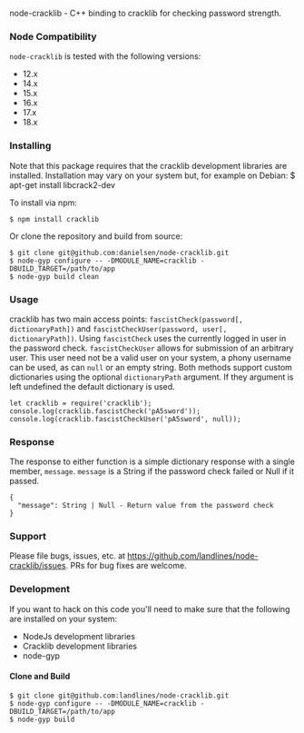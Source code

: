 node-cracklib - C++ binding to cracklib for checking password strength.

### Node Compatibility

`node-cracklib` is tested with the following versions:
- 12.x
- 14.x
- 15.x
- 16.x
- 17.x
- 18.x

### Installing 

Note that this package requires that the cracklib development libraries are installed. Installation may vary on your system but, for example on Debian:
    $ apt-get install libcrack2-dev

To install via npm:
    
    $ npm install cracklib

Or clone the repository and build from source:

    $ git clone git@github.com:danielsen/node-cracklib.git
    $ node-gyp configure -- -DMODULE_NAME=cracklib -DBUILD_TARGET=/path/to/app
    $ node-gyp build clean

### Usage

cracklib has two main access points: `fascistCheck(password[, dictionaryPath])` and `fascistCheckUser(password, user[, dictionaryPath])`. Using `fascistCheck` uses the currently logged in user in the password check. `fascistCheckUser` allows for submission of an arbitrary user. This user need not be a valid user on your system, a phony username can be used, as can `null` or an empty string. Both methods support custom dictionaries using the optional `dictionaryPath` argument. If they argument is left undefined the default dictionary is used.

    let cracklib = require('cracklib');
    console.log(cracklib.fascistCheck('pA5sword'));
    console.log(cracklib.fascistCheckUser('pA5sword', null));

### Response

The response to either function is a simple dictionary response with a single member, `message`. `message` is a String if the password check failed or Null if it passed.

    {
      "message": String | Null - Return value from the password check
    }

### Support

Please file bugs, issues, etc. at https://github.com/landlines/node-cracklib/issues. PRs for bug fixes are welcome.

### Development

If you want to hack on this code you'll need to make sure that the following are installed on your system:

- NodeJs development libraries
- Cracklib development libraries
- node-gyp

#### Clone and Build

    $ git clone git@github.com:landlines/node-cracklib.git
    $ node-gyp configure -- -DMODULE_NAME=cracklib -DBUILD_TARGET=/path/to/app
    $ node-gyp build
